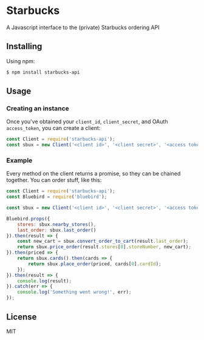 # Starbucks
A Javascript interface to the (private) Starbucks ordering API


## Installing

Using npm:

```bash
$ npm install starbucks-api
```

## Usage

### Creating an instance

Once you've obtained your `client_id`, `client_secret`, and OAuth `access_token`, you can create a client:

```js
const Client = require('starbucks-api');
const sbux = new Client('<client id>', '<client secret>', '<access token>');
```

### Example

Every method on the client returns a promise, so they can be chained together. You can order stuff, like this:

```js
const Client = require('starbucks-api');
const Bluebird = require('bluebird');

const sbux = new Client('<client id>', '<client secret>', '<access token>');

Bluebird.props({
	stores: sbux.nearby_stores(),
	last_order: sbux.last_order()
}).then(result => {
	const new_cart = sbux.convert_order_to_cart(result.last_order);
	return sbux.price_order(result.stores[0].storeNumber, new_cart);
}).then(priced => {
	return sbux.cards().then(cards => {
		return sbux.place_order(priced, cards[0].cardId);
	});
}).then(result => {
	console.log(result);
}).catch(err => {
	console.log('Something went wrong!', err);
});

```
## License

MIT


